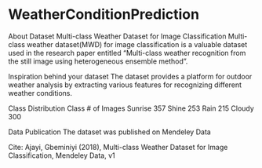 # WeatherConditionPrediction
About Dataset
Multi-class Weather Dataset for Image Classification
Multi-class weather dataset(MWD) for image classification is a valuable dataset used in the research paper entitled “Multi-class weather recognition from the still image using heterogeneous ensemble method”.

Inspiration behind your dataset
The dataset provides a platform for outdoor weather analysis by extracting various features for recognizing different weather conditions.

Class Distribution
Class	# of Images
Sunrise	357
Shine	253
Rain	215
Cloudy	300


Data Publication
The dataset was published on Mendeley Data

Cite: Ajayi, Gbeminiyi (2018), Multi-class Weather Dataset for Image Classification, Mendeley Data, v1

